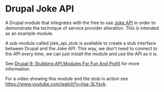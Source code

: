 # Drupal Joke API

A Drupal module that integrates with the free to use
[Joke API](https://sv443.net/jokeapi/v2/) in order to demonstrate the technique
of service provider alteration. This is intended as an example module.

A sub-module called joke_api_stub is available to create a stub interface
between Drupal and the Joke API. This way, we don't need to connect to the API
every time, we can just install the module and use the API as it is.

See [Drupal 9: Stubbing API Modules For Fun And Profit](https://www.hashbangcode.com/article/drupal-9-stubbing-api-modules-fun-and-profit) for more information.

For a video showing this module and the stub in action see https://www.youtube.com/watch?v=Iisa-3LYsvk.
